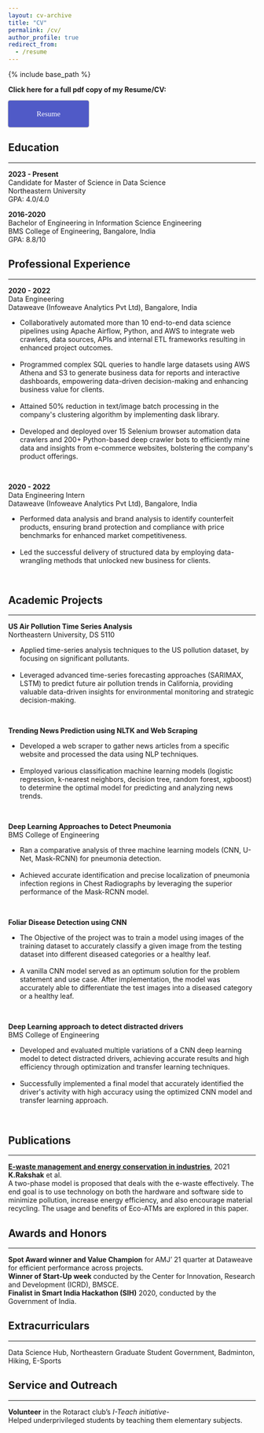 ```yaml
---
layout: cv-archive
title: "CV"
permalink: /cv/
author_profile: true
redirect_from:
  - /resume
---
```


<style>
a.uline {text-decoration:underline;}
</style>

{% include base_path %}

<!-- <a href="../files/Rakshak Kunchum Resume.pdf" class="uline">Click here for a full pdf copy of my CV</a> -->

<p><b>Click here for a full pdf copy of my Resume/CV:</b></p>

<style type="text/css">
.maxbutton {
  position: relative;
  text-decoration: none;
  display: inline-block;
  vertical-align: middle;
  width: 160px;
  height: 50px;
  border: 2px solid #505ac7;
  border-radius: 4px 4px 4px 4px;
  background-color: #505ac7;
  box-shadow: 0px 0px 2px 0px #333333;
}
.maxbutton:hover {
  border-color: #505ac7;
  background-color: white;
  box-shadow: 0px 0px 2px 0px #333333;
}
.maxbutton .mb-text {
  color: #ffffff;
  font-family: Tahoma;
  font-size: 15px;
  text-align: center;
  font-style: normal;
  font-weight: normal;
  line-height: 1em;
  box-sizing: border-box;
  display: block;
  background-color: unset;
  position: relative;
  padding: 18px 0px 0px 0px;
}
.maxbutton:hover .mb-text {
  color: #505ac7;
}
</style>

<a class="maxbutton" target="_blank" rel="noopener" href="../files/Rakshak Kunchum Resume.pdf" data-maxbuttoncounter="{&quot;button_id&quot;:969338,&quot;url&quot;:&quot;..\/files\/Rakshak Kunchum.pdf&quot;,&quot;check&quot;:&quot;Fma8TXAF&quot;}" data-maxbuttonpage="{&quot;id&quot;:false,&quot;type&quot;:false}"><span class='mb-text' >Resume</span></a>


## Education
---
**2023 - Present**<br>
Candidate for Master of Science in Data Science<br>
Northeastern University<br>
GPA: 4.0/4.0<br>

**2016-2020**<br>
Bachelor of Engineering in Information Science Engineering<br>
BMS College of Engineering, Bangalore, India<br>
GPA: 8.8/10<br>

## Professional Experience
---

**2020 - 2022**<br>
Data Engineering<br>
Dataweave (Infoweave Analytics Pvt Ltd), Bangalore, India<br>
<ul><li>Collaboratively automated more than 10 end-to-end data science pipelines using Apache Airflow, Python, and AWS to integrate web crawlers, data sources, APIs and internal ETL frameworks resulting in enhanced project outcomes.</li><br>
<li>Programmed complex SQL queries to handle large datasets using AWS Athena and S3 to generate business data for reports and interactive dashboards, empowering data-driven decision-making and enhancing business value for clients.</li><br>
<li>Attained 50% reduction in text/image batch processing in the company's clustering algorithm by implementing dask library.</li><br>
<li>Developed and deployed over 15 Selenium browser automation data crawlers and 200+ Python-based deep crawler bots to efficiently mine data and insights from e-commerce websites, bolstering the company's product offerings.</li></ul><br>

**2020 - 2022**<br>
Data Engineering Intern<br>
Dataweave (Infoweave Analytics Pvt Ltd), Bangalore, India<br>
<ul><li>Performed data analysis and brand analysis to identify counterfeit products, ensuring brand protection and compliance with price benchmarks for enhanced market competitiveness.</li><br>
<li>Led the successful delivery of structured data by employing data-wrangling methods that unlocked new business for clients.</li></ul><br>

## Academic Projects
---

**US Air Pollution Time Series Analysis**<br>
Northeastern University, DS 5110<br>
<ul><li>Applied time-series analysis techniques to the US pollution dataset, by focusing on significant pollutants.</li><br>
<li>Leveraged advanced time-series forecasting approaches (SARIMAX, LSTM) to predict future air pollution trends in California, providing valuable data-driven insights for environmental monitoring and strategic decision-making.</li></ul><br>

**Trending News Prediction using NLTK and Web Scraping**<br>
<ul><li>Developed a web scraper to gather news articles from a specific website and processed the data using NLP techniques.</li><br>
<li>Employed various classification machine learning models (logistic regression, k-nearest neighbors, decision tree, random forest, xgboost) to determine the optimal model for predicting and analyzing news trends.</li></ul><br>

**Deep Learning Approaches to Detect Pneumonia**<br>
BMS College of Engineering<br>
<ul><li>Ran a comparative analysis of three machine learning models (CNN, U-Net, Mask-RCNN) for pneumonia detection.</li><br>
<li>Achieved accurate identification and precise localization of pneumonia infection regions in Chest Radiographs by leveraging the superior performance of the Mask-RCNN model.</li></ul><br>

**Foliar Disease Detection using CNN**<br>
<ul><li>The Objective of the project was to train a model using images of the training dataset to accurately classify a given image from the testing dataset into different diseased categories or a healthy leaf.</li><br>
<li>A vanilla CNN model served as an optimum solution for the problem statement and use case. After implementation, the model was accurately able to differentiate the test images into a diseased category or a healthy leaf.</li></ul><br>

**Deep Learning approach to detect distracted drivers**<br>
BMS College of Engineering<br>
<ul><li>Developed and evaluated multiple variations of a CNN deep learning model to detect distracted drivers, achieving accurate results and high efficiency through optimization and transfer learning techniques.</li><br>
<li>Successfully implemented a final model that accurately identified the driver's activity with high accuracy using the optimized CNN model and transfer learning approach.</li></ul><br>

## Publications
---
<a href="https://www.taylorfrancis.com/chapters/edit/10.1201/9781003167488-15/waste-management-energy-conservation-industries-shreyas-rakshak-singh-bhat-anitha" class="uline"><b>E-waste management and energy conservation in industries</b></a>, 2021<br>
**K.Rakshak** et al.<br>
A two-phase model is proposed that deals with the e-waste effectively. The end goal is to use technology on both the hardware and software side to minimize pollution, increase energy efficiency, and also encourage material recycling. The usage and benefits of Eco-ATMs are explored in this paper.<br>

## Awards and Honors
---
**Spot Award winner and Value Champion** for AMJ’ 21 quarter at Dataweave for efficient performance across projects.<br>
**Winner of Start-Up week** conducted by the Center for Innovation, Research and Development (ICRD), BMSCE.<br>
**Finalist in Smart India Hackathon (SIH)** 2020, conducted by the Government of India.<br>

## Extracurriculars
---
Data Science Hub, Northeastern Graduate Student Government, Badminton, Hiking, E-Sports<br>

## Service and Outreach
---
**Volunteer** in the Rotaract club’s *I-Teach initiative*-<br>
Helped underprivileged students by teaching them elementary subjects.<br>
